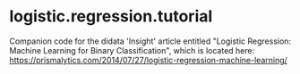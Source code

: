logistic.regression.tutorial
============================

Companion code for the didata 'Insight' article entitled "Logistic Regression: Machine Learning for Binary Classification", which is located here: https://prismalytics.com/2014/07/27/logistic-regression-machine-learning/
